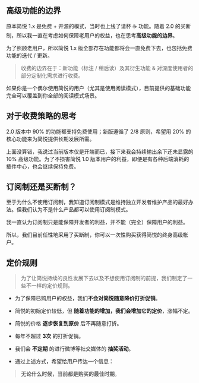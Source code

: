 ## 高级功能的边界

原本简悦 1.x 是免费 + 开源的模式，当时也上线了请杯 ☕ 功能。随着 2.0 的买断制，所以我一直在考虑如何保障老用户的权益，也在思考**高级功能的边界**。

为了照顾老用户，所以简悦 1.x 版全部存在功能都将会一直免费下去，也包括免费功能的迭代 / 更新。

> 收费的边界在于：新功能（标注 / 稍后读）及其衍生功能 & 对深度使用者的部分定制化需求进行收费。

如果你是一个偶尔使用简悦的用户（尤其是使用阅读模式），目前提供的基础功能完全可以覆盖到你全部的阅读模式场景。

## 对于收费策略的思考

2.0 版本中 90% 的功能都支持免费使用；新版遵循了 2/8 原则，希望用 20% 的核心功能来为简悦提供长期发展所需。

上面没算错，我说过当前版本仅是开端而已，接下来我会持续输出余下还未显露的 10% 高级功能。为了不损害简悦 1.0 版本用户的利益，即便是有各种后端消耗的插件中心，也会继续保持免费。

## 订阅制还是买断制？

至于为什么不使用订阅制，我知道订阅制模式是维持独立开发者维护产品的最好办法。但我们认为不是什么产品都可以使用订阅制模式。

我一直认为订阅制只是能保障开发者的利益，并不能（完全）保障用户的利益。

所以，我们目前任性地采用了买断制，你可以一次性购买获得简悦的终身高级帐户。

定价规则
---

> 为了让简悦持续的良性发展下去以及不想使用订阅制的前提，我们制定了一些不一样的定价规则。

- 为了保障已购用户的权益，我们**不会对简悦随意降价打折促销**。

- 简悦的初始定价较低，但 **随着功能的增加，我们会增加它的定价**，涨幅不定。

- 简悦的价格 **逐步恢复到原价** 后不再随意打折。

- 每年不超过 **3次** 的打折促销。

- 我们会 **不定期** 的进行微博等社交媒体的 **抽奖活动**。

- 通过上述方式，希望给用户传达一个信息：

> **无论什么时候，当前都是购买的最佳时期**。

